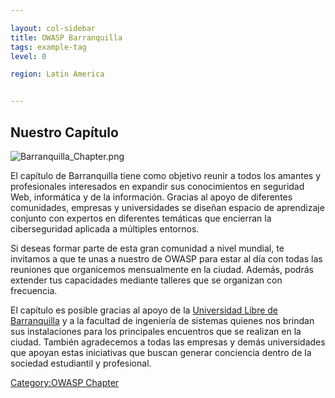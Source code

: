 ```yaml
---

layout: col-sidebar
title: OWASP Barranquilla
tags: example-tag
level: 0

region: Latin America


---
```

## Nuestro Capítulo

![Barranquilla_Chapter.png](Barranquilla_Chapter.png
"Barranquilla_Chapter.png")

El capítulo de Barranquilla tiene como objetivo reunir a todos los
amantes y profesionales interesados en expandir sus conocimientos en
seguridad Web, informática y de la información. Gracias al apoyo de
diferentes comunidades, empresas y universidades se diseñan espacio de
aprendizaje conjunto con expertos en diferentes temáticas que encierran
la ciberseguridad aplicada a múltiples entornos.

Si deseas formar parte de esta gran comunidad a nivel mundial, te
invitamos a que te unas a nuestro de OWASP para estar al día con todas
las reuniones que organicemos mensualmente en la ciudad. Además, podrás
extender tus capacidades mediante talleres que se organizan con
frecuencia.

El capítulo es posible gracias al apoyo de la [Universidad Libre de
Barranquilla](http://unilibrebaq.edu.co) y a la facultad de ingeniería
de sistemas quienes nos brindan sus instalaciones para los principales
encuentros que se realizan en la ciudad. También agradecemos a todas las
empresas y demás universidades que apoyan estas iniciativas que buscan
generar conciencia dentro de la sociedad estudiantil y profesional.

[Category:OWASP Chapter](Category:OWASP_Chapter "wikilink")
